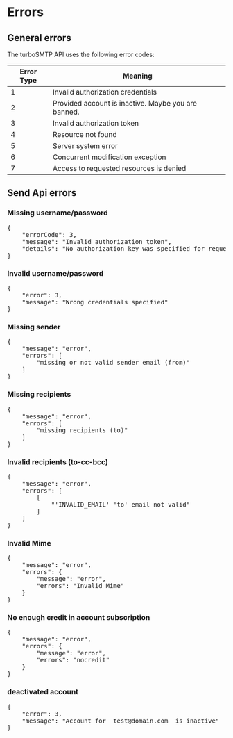 # Errors

## General errors
The turboSMTP API uses the following error codes:

Error Type | Meaning
---------- | -------
1 | Invalid authorization credentials
2 | Provided account is inactive. Maybe you are banned.
3 | Invalid authorization token
4 | Resource not found
5 | Server system error
6 | Concurrent modification exception
7 | Access to requested resources is denied

## Send Api errors




<h3>Missing username/password</h3>

<pre class="mid-pre">{
    "errorCode": 3,
    "message": "Invalid authorization token",
    "details": "No authorization key was specified for request: POST /api/mail/send"
}
</pre>

<h3>Invalid username/password</h3>

<pre class="mid-pre">{
    "error": 3,
    "message": "Wrong credentials specified"
}
</pre>

<h3>Missing sender</h3>

<pre class="mid-pre">{
    "message": "error",
    "errors": [
        "missing or not valid sender email (from)"
    ]
}
</pre>

<h3>Missing recipients</h3>

<pre class="mid-pre">{
    "message": "error",
    "errors": [
        "missing recipients (to)"
    ]
}
</pre>

<h3>Invalid recipients (to-cc-bcc)</h3>

<pre class="mid-pre">{
    "message": "error",
    "errors": [
        [
            "'INVALID_EMAIL' 'to' email not valid"
        ]
    ]
}
</pre>


<h3>Invalid Mime</h3>

<pre class="mid-pre">{
    "message": "error",
    "errors": {
        "message": "error",
        "errors": "Invalid Mime"
    }
}
</pre>

<h3>No enough credit in account subscription</h3>

<pre class="mid-pre">{
    "message": "error",
    "errors": {
        "message": "error",
        "errors": "nocredit"
    }
}
</pre>

<h3>deactivated account</h3>

<pre class="mid-pre">{
    "error": 3,
    "message": "Account for  test@domain.com  is inactive"
}
</pre>